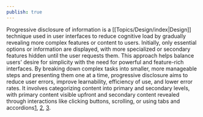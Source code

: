 ```yaml
---
publish: true
---
```

Progressive disclosure of information is a [[Topics/Design/index|Design]] technique used in user interfaces to reduce cognitive load by gradually revealing more complex features or content to users. Initially, only essential options or information are displayed, with more specialized or secondary features hidden until the user requests them. This approach helps balance users' desire for simplicity with the need for powerful and feature-rich interfaces. By breaking down complex tasks into smaller, more manageable steps and presenting them one at a time, progressive disclosure aims to reduce user errors, improve learnability, efficiency of use, and lower error rates. It involves categorizing content into primary and secondary levels, with primary content visible upfront and secondary content revealed through interactions like clicking buttons, scrolling, or using tabs and accordions[1](https://www.nngroup.com/articles/progressive-disclosure/), [2](https://www.uxpin.com/studio/blog/what-is-progressive-disclosure/), [3](https://www.webfx.com/blog/web-design/progressive-disclosure-in-user-interfaces/). 